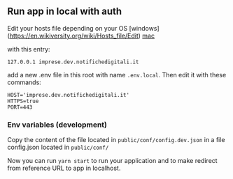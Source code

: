## Run app in local with auth

Edit your hosts file depending on your OS [windows] (https://en.wikiversity.org/wiki/Hosts_file/Edit) [mac](https://osxdaily.com/2012/08/07/edit-hosts-file-mac-os-x/)

with this entry:

`127.0.0.1 imprese.dev.notifichedigitali.it`

add a new .env file in this root with name `.env.local`. Then edit it with these commands:

```
HOST='imprese.dev.notifichedigitali.it'
HTTPS=true
PORT=443
```
### Env variables (development)

Copy the content of the file located in `public/conf/config.dev.json` in a file config.json located in `public/conf/`


Now you can run `yarn start` to run your application and to make redirect from reference URL to app in localhost.

